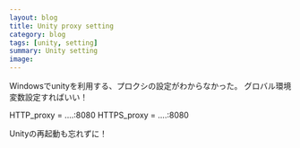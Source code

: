 ```yaml
---
layout: blog
title: Unity proxy setting
category: blog
tags: [unity, setting]
summary: Unity setting
image:
---
```


Windowsでunityを利用する、プロクシの設定がわからなかった。
グロバル環境変数設定すればいい！

HTTP_proxy = ....:8080
HTTPS_proxy = ....:8080

Unityの再起動も忘れずに！
